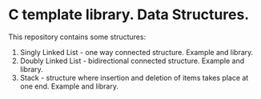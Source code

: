 # C template library. Data Structures.
This repository contains some structures:
1. Singly Linked List - one way connected structure. Example and library.
2. Doubly Linked List - bidirectional connected structure. Example and library.
3. Stack - structure where insertion and deletion of items takes place at one end. Example and library.
